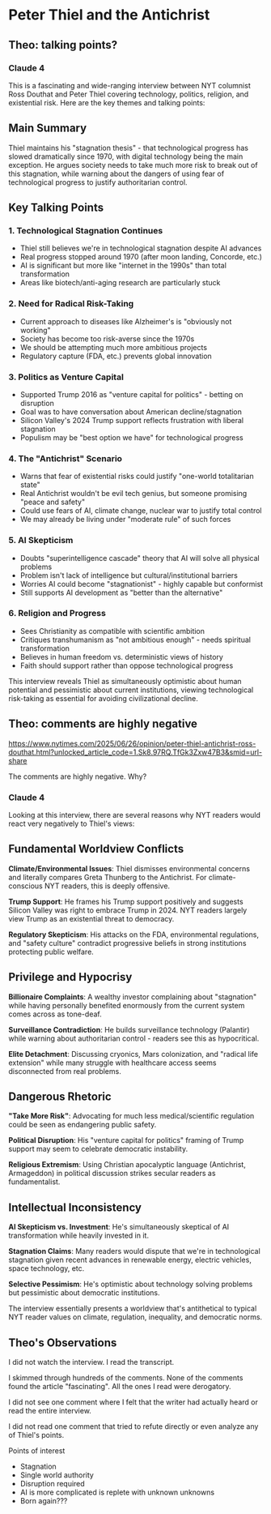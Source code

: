 # Peter Thiel and the Antichrist

## Theo: talking points?

### Claude 4

This is a fascinating and wide-ranging interview between NYT columnist Ross Douthat and Peter Thiel covering technology, politics, religion, and existential risk. Here are the key themes and talking points:

## Main Summary

Thiel maintains his "stagnation thesis" - that technological progress has slowed dramatically since 1970, with digital technology being the main exception. He argues society needs to take much more risk to break out of this stagnation, while warning about the dangers of using fear of technological progress to justify authoritarian control.

## Key Talking Points

### **1. Technological Stagnation Continues**
- Thiel still believes we're in technological stagnation despite AI advances
- Real progress stopped around 1970 (after moon landing, Concorde, etc.)
- AI is significant but more like "internet in the 1990s" than total transformation
- Areas like biotech/anti-aging research are particularly stuck

### **2. Need for Radical Risk-Taking**
- Current approach to diseases like Alzheimer's is "obviously not working"
- Society has become too risk-averse since the 1970s
- We should be attempting much more ambitious projects
- Regulatory capture (FDA, etc.) prevents global innovation

### **3. Politics as Venture Capital**
- Supported Trump 2016 as "venture capital for politics" - betting on disruption
- Goal was to have conversation about American decline/stagnation
- Silicon Valley's 2024 Trump support reflects frustration with liberal stagnation
- Populism may be "best option we have" for technological progress

### **4. The "Antichrist" Scenario**
- Warns that fear of existential risks could justify "one-world totalitarian state"
- Real Antichrist wouldn't be evil tech genius, but someone promising "peace and safety"
- Could use fears of AI, climate change, nuclear war to justify total control
- We may already be living under "moderate rule" of such forces

### **5. AI Skepticism**
- Doubts "superintelligence cascade" theory that AI will solve all physical problems
- Problem isn't lack of intelligence but cultural/institutional barriers
- Worries AI could become "stagnationist" - highly capable but conformist
- Still supports AI development as "better than the alternative"

### **6. Religion and Progress**
- Sees Christianity as compatible with scientific ambition
- Critiques transhumanism as "not ambitious enough" - needs spiritual transformation
- Believes in human freedom vs. deterministic views of history
- Faith should support rather than oppose technological progress

This interview reveals Thiel as simultaneously optimistic about human potential and pessimistic about current institutions, viewing technological risk-taking as essential for avoiding civilizational decline.

## Theo: comments are highly negative

https://www.nytimes.com/2025/06/26/opinion/peter-thiel-antichrist-ross-douthat.html?unlocked_article_code=1.Sk8.97RQ.TfGk3Zxw47B3&smid=url-share

The comments are highly negative. Why?

### Claude 4

Looking at this interview, there are several reasons why NYT readers would react very negatively to Thiel's views:

## **Fundamental Worldview Conflicts**

**Climate/Environmental Issues**: Thiel dismisses environmental concerns and literally compares Greta Thunberg to the Antichrist. For climate-conscious NYT readers, this is deeply offensive.

**Trump Support**: He frames his Trump support positively and suggests Silicon Valley was right to embrace Trump in 2024. NYT readers largely view Trump as an existential threat to democracy.

**Regulatory Skepticism**: His attacks on the FDA, environmental regulations, and "safety culture" contradict progressive beliefs in strong institutions protecting public welfare.

## **Privilege and Hypocrisy**

**Billionaire Complaints**: A wealthy investor complaining about "stagnation" while having personally benefited enormously from the current system comes across as tone-deaf.

**Surveillance Contradiction**: He builds surveillance technology (Palantir) while warning about authoritarian control - readers see this as hypocritical.

**Elite Detachment**: Discussing cryonics, Mars colonization, and "radical life extension" while many struggle with healthcare access seems disconnected from real problems.

## **Dangerous Rhetoric**

**"Take More Risk"**: Advocating for much less medical/scientific regulation could be seen as endangering public safety.

**Political Disruption**: His "venture capital for politics" framing of Trump support may seem to celebrate democratic instability.

**Religious Extremism**: Using Christian apocalyptic language (Antichrist, Armageddon) in political discussion strikes secular readers as fundamentalist.

## **Intellectual Inconsistency**

**AI Skepticism vs. Investment**: He's simultaneously skeptical of AI transformation while heavily invested in it.

**Stagnation Claims**: Many readers would dispute that we're in technological stagnation given recent advances in renewable energy, electric vehicles, space technology, etc.

**Selective Pessimism**: He's optimistic about technology solving problems but pessimistic about democratic institutions.

The interview essentially presents a worldview that's antithetical to typical NYT reader values on climate, regulation, inequality, and democratic norms.

## Theo's Observations

I did not watch the interview. I read the transcript.

I skimmed through hundreds of the comments. None of the comments found the article "fascinating". All the ones I read were derogatory.

I did not see one comment where I felt that the writer had actually heard or read the entire interview.

I did not read one comment that tried to refute directly or even analyze any of Thiel's points.

Points of interest

* Stagnation
* Single world authority
* Disruption required
* AI is more complicated is replete with unknown unknowns
* Born again???

